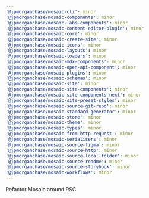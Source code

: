 ```yaml
---
'@jpmorganchase/mosaic-cli': minor
'@jpmorganchase/mosaic-components': minor
'@jpmorganchase/mosaic-labs-components': minor
'@jpmorganchase/mosaic-content-editor-plugin': minor
'@jpmorganchase/mosaic-core': minor
'@jpmorganchase/mosaic-create-site': minor
'@jpmorganchase/mosaic-icons': minor
'@jpmorganchase/mosaic-layouts': minor
'@jpmorganchase/mosaic-loaders': minor
'@jpmorganchase/mosaic-mdx-components': minor
'@jpmorganchase/mosaic-open-api-component': minor
'@jpmorganchase/mosaic-plugins': minor
'@jpmorganchase/mosaic-schemas': minor
'@jpmorganchase/mosaic-site': minor
'@jpmorganchase/mosaic-site-components': minor
'@jpmorganchase/mosaic-site-components-next': minor
'@jpmorganchase/mosaic-site-preset-styles': minor
'@jpmorganchase/mosaic-source-git-repo': minor
'@jpmorganchase/mosaic-standard-generator': minor
'@jpmorganchase/mosaic-store': minor
'@jpmorganchase/mosaic-theme': minor
'@jpmorganchase/mosaic-types': minor
'@jpmorganchase/mosaic-from-http-request': minor
'@jpmorganchase/mosaic-serialisers': minor
'@jpmorganchase/mosaic-source-figma': minor
'@jpmorganchase/mosaic-source-http': minor
'@jpmorganchase/mosaic-source-local-folder': minor
'@jpmorganchase/mosaic-source-readme': minor
'@jpmorganchase/mosaic-source-storybook': minor
'@jpmorganchase/mosaic-workflows': minor
---
```


Refactor Mosaic around RSC
